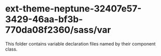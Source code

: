 # ext-theme-neptune-32407e57-3429-46aa-bf3b-770da08f2360/sass/var

This folder contains variable declaration files named by their component class.

